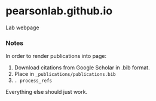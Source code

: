 # pearsonlab.github.io
Lab webpage

### Notes
In order to render publications into page:

1. Download citations from Google Scholar in .bib format.
1. Place in `_publications/publications.bib`
1. `. process_refs`

Everything else should just work.
